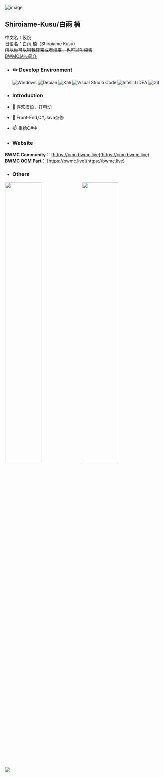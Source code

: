 ![image](https://cdn.kusu.icu/image/1.jpg)  
## Shiroiame-Kusu/白雨 楠
中文名：筱烷  
日语名：白雨 楠（Shiroiame Kusu）  
~~所以你可以叫我筱宝或者烷宝，也可以叫楠酱~~  
[BWMC站长简介](https://cmu.bwmc.live/about-creator/)  

- ### :pencil2: Develop Environment
  ![Windows](https://img.shields.io/badge/-Windows_11_Insider_Preview-0078D6?style=flat-square&logo=windows11&logoColor=white) ![Debian](https://img.shields.io/badge/-Debian11-C70137?style=flat-square&logo=debian&logoColor=white) ![Kali](https://img.shields.io/badge/-Kali_Linux-46C8FF?style=flat-square&logo=kalilinux&logoColor=white) ![Visual Studio Code](https://img.shields.io/badge/-Visual_Studio_Code-007ACC?style=flat-square&logo=visual-studio-code&logoColor=white) ![IntelliJ IDEA](https://img.shields.io/badge/-IntelliJ_IDEA-D378D6?style=flat-square&logo=IntelliJ-IDEA&logoColor=white) ![Git](https://img.shields.io/badge/-Git-F05032?style=flat-square&logo=git&logoColor=white)  
- ### Introduction

- 👀 喜欢摸鱼，打电动
- 🌱 Front-End,C#,Java杂修
- 📫 重拾C#中
- ### Website
**BWMC Community：** [https://cmu.bwmc.live](https://cmu.bwmc.live)  
**BWMC OOM Part：** [https://bwmc.live](https://bwmc.live)
- ### Others
<img width="48%" src="https://github-readme-stats.vercel.app/api/top-langs/?username=Shiroiame-Kusu&layout=compact&theme=calm&hide_border=true&langs_count=6&exclude_repo=bspart&card_width=323"/>
<img width="48%" src="https://github-readme-stats.vercel.app/api?username=Shiroiame-Kusu&show_icons=true&theme=radical" />
<img src="https://osu-sig.vercel.app/card?user=Shiroame_Kusu&mode=std&blur=6&animation=true&mini=true" />
<!---
Shiroiame-Kusu/Shiroiame-Kusu is a ✨ special ✨ repository because its `README.md` (this file) appears on your GitHub profile.
You can click the Preview link to take a look at your changes.
--->
